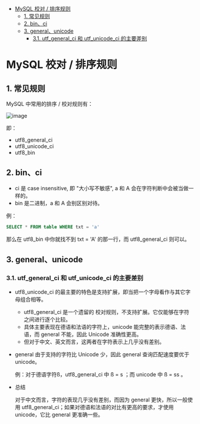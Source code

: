 - [MySQL 校对 / 排序规则](#mysql)
  - [1. 常见规则](#1)
  - [2. bin、ci](#2-binci)
  - [3. general、unicode](#3-generalunicode)
    - [3.1. utf_general_ci 和 utf_unicode_ci 的主要差别](#31-utf-general-ci--utf-unicode-ci)

# MySQL 校对 / 排序规则

## 1. 常见规则

MySQL 中常用的排序 / 校对规则有：

![image](http://img.cdn.firejq.com/jpg/2018/4/30/91d6c737d0da0fab467f08ac9ec30e9a.jpg)

即：
- utf8_general_ci
- utf8_unicode_ci
- utf8_bin

## 2. bin、ci

- ci 是 case insensitive, 即 "大小写不敏感", a 和 A 会在字符判断中会被当做一样的。
- bin 是二进制，a 和 A 会别区别对待。

例：
```sql
SELECT * FROM table WHERE txt = 'a'
```
那么在 utf8_bin 中你就找不到 txt = 'A' 的那一行，而 utf8_general_ci 则可以。

## 3. general、unicode

### 3.1. utf_general_ci 和 utf_unicode_ci 的主要差别

- utf8_unicode_ci 的最主要的特色是支持扩展，即当把一个字母看作与其它字母组合相等。

  - utf8_general_ci 是一个遗留的 校对规则，不支持扩展。它仅能够在字符之间进行逐个比较。
  - 具体主要表现在德语和法语的字符上，unicode 能完整的表示德语、法语，而 general 不能，因此 Unicode 准确性更高。
  - 但对于中文、英文而言，这两者在字符表示上几乎没有差别。

- general 由于支持的字符比 Unicode 少，因此 general 查询匹配速度要优于 unicode。

  例：对于德语字符ß，utf8_general_ci 中 ß = s ；而 unicode 中 ß = ss 。

- 总结

  对于中文而言，字符的表现几乎没有差别，而因为 general 更快，所以一般使用 utf8_general_ci；如果对德语和法语的对比有更高的要求，才使用 unicode，它比 general 更准确一些。
